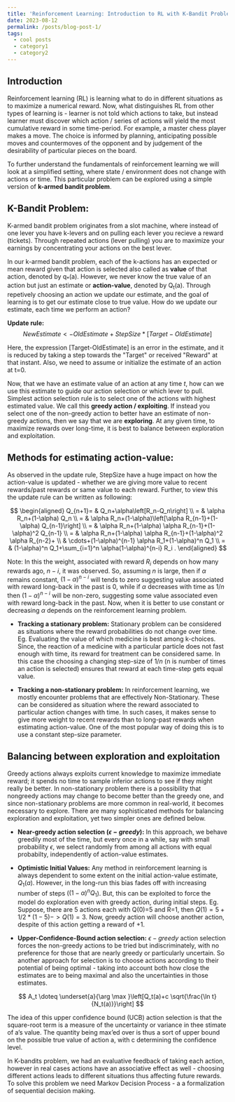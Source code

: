 ```yaml
---
title: 'Reinforcement Learning: Introduction to RL with K-Bandit Problem'
date: 2023-08-12
permalink: /posts/blog-post-1/
tags:
  - cool posts
  - category1
  - category2
---
```

## Introduction
Reinforcement learning (RL) is learning what to do in different situations as to maximize a numerical reward. Now, what distinguishes RL from other types of learning is - learner is not told which actions to take, but instead learner must discover which action / series of actions will yield the most cumulative reward in some time-period. For example, a master chess player makes a move. The choice is informed by planning, anticipating possible moves and countermoves of the opponent and by judgement of the desirability of particular pieces on the board. 



To further understand the fundamentals of reinforcement learning we will look at a simplified setting, where state / environment does not change with actions or time. This particular problem can be explored using a simple version of **k-armed bandit problem**. 

## K-Bandit Problem:
K-armed bandit problem originates from a slot machine, where instead of one lever you have k-levers and on pulling each lever you recieve a reward (tickets). Through repeated actions (lever pulling) you are to maximize your earnings by concentrating your actions on the best lever. 

In our k-armed bandit problem, each of the k-actions has an expected or mean reward given that action is selected also called as **value** of that action, denoted by q<sub>*</sub>(a). However, we never know the true value of an action but just an estimate or **action-value**, denoted by Q<sub>t</sub>(a). Through repetively choosing an action we update our estimate, and the goal of learning is to get our estimate close to true value. How do we update our estimate, each time we perform an action?

**Update rule:**
$$NewEstimate <- OldEstimate + StepSize*[Target-OldEstimate]$$

Here, the expression [Target-OldEstimate] is an error in the estimate, and it is reduced by taking a step towards the "Target" or received "Reward" at that instant. Also, we need to assume or initialize the estimate of an action at t=0.  

Now, that we have an estimate value of an action at any time *t*, how can we use this estimate to guide our action selection or which lever to pull. Simplest action selection rule is to select one of the actions with highest estimated value. We call this **greedy action / exploiting**. If instead you select one of the non-greedy action to better have an estimate of non-greedy actions, then we say that we are **exploring**. At any given time, to maximize rewards over long-time, it is best to balance between exploration and exploitation. 

## Methods for estimating action-value:
As observed in the update rule, StepSize have a huge impact on how the action-value is updated - whether we are giving more value to recent rewards/past rewards or same value to each reward. Further, to view this the update rule can be written as following:

$$
\begin{aligned}
Q_{n+1}= & Q_n+\alpha\left[R_n-Q_n\right] \\
= & \alpha R_n+(1-\alpha) Q_n \\
= & \alpha R_n+(1-\alpha)\left[\alpha R_{n-1}+(1-\alpha) Q_{n-1}\right] \\
= & \alpha R_n+(1-\alpha) \alpha R_{n-1}+(1-\alpha)^2 Q_{n-1} \\
= & \alpha R_n+(1-\alpha) \alpha R_{n-1}+(1-\alpha)^2 \alpha R_{n-2}+ \\
& \cdots+(1-\alpha)^{n-1} \alpha R_1+(1-\alpha)^n Q_1 \\
= & (1-\alpha)^n Q_1+\sum_{i=1}^n \alpha(1-\alpha)^{n-i} R_i .
\end{aligned}
$$

Note: In this the weight, associated with reward $R_{i}$ depends on how many rewards ago, $n-i$, it was observed. So, assuming $n$ is large, then if $\alpha$ remains constant, $(1-\alpha)^{n-i}$ will tends to zero suggesting value associated with reward long-back in the past is 0, while if $\alpha$ decreases with time as $1/n$ then $(1-\alpha)^{n-i}$ will be non-zero, suggesting some value associated even with reward long-back in the past. Now, when it is better to use constant or decreasing $\alpha$ depends on the reinforcement learning problem. 

- **Tracking a stationary problem:** Stationary problem can be considered as situations where the reward probabilities do not change over time. Eg. Evaluating the value of which medicine is best among k-choices. Since, the reaction of a medicine with a particular particle does not fast enough with time, its reward for treatment can be considered same. In this case the choosing a changing step-size of $1/n$ (n is number of times an action is selected) ensures that reward at each time-step gets equal value.

- **Tracking a non-stationary problem:** In reinforcement learning, we mostly encounter problems that are effectively Non-Stationary. These can be considered as situation where the reward associated to particular action changes with time. In such cases, it makes sense to give more weight to recent rewards than to long-past rewards when estimating action-value. One of the most popular way of doing this is to use a constant step-size parameter.

## Balancing between exploration and exploitation
Greedy actions always exploits current knowledge to maximize immediate reward; it spends no time to sample inferior actions to see if they might really be better. In non-stationary problem there is a possibility that nongreedy actions may change to become better than the greedy one, and since non-stationary problems are more common in real-world, it becomes necessary to explore. There are many sophisticated methods for balancing exploration and exploitation, yet two simpler ones are defined below.

- **Near-greedy action selection $(\epsilon-greedy)$:** In this approach, we behave greedily most of the time, but every once in a while, say with small probability $\epsilon$, we select randomly from among all actions with equal probabilty, independently of action-value estimates.

- **Optimistic Initial Values:** Any method in reinforcement learning is always dependent to some extent on the initial action-value estimate, $Q_1(a)$. However, in the long-run this bias fades off with increasing number of steps ($(1-\alpha)^n Q_1$). But, this can be exploited to force the model do exploration even with greedy action, during initial steps. Eg. Suppose, there are 5 actions each with Q(0)=5 and R=1, then $Q(1) = 5+1/2*(1-5) -> Q(1)=3$. Now, greedy action will choose another action, despite of this action getting a reward of +1. 

- **Upper-Confidence-Bound action selection:** $\epsilon-greedy$ action selection forces the non-greedy actions to be tried but indiscriminately, with no preference for those that are nearly greedy or particularly uncertain. So another approach for selection is to choose actions according to their potential of being optimal - taking into account both how close the estimates are to being maximal and also the uncertainties in those estimates.

$$
A_t \doteq \underset{a}{\arg \max }\left[Q_t(a)+c \sqrt{\frac{\ln t}{N_t(a)}}\right]
$$

The idea of this upper confidence bound (UCB) action selection is that the square-root term is a measure of the uncertainty or variance in thee stimate of a’s value. The quantity being max’ed over is thus a sort of upper bound on the possible true value of action a, with c determining the confidence level.

In K-bandits problem, we had an evaluative feedback of taking each action, however in real cases actions have an associative effect as well - choosing different actions leads to different situations thus affecting future rewards. To solve this problem we need Markov Decision Process - a a formalization of sequential decision making.